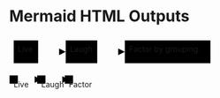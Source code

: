 # Mermaid HTML Outputs
<svg aria-roledescription="flowchart-v2" role="graphics-document document" viewBox="-8 -8 372.3000183105469 57.40000915527344" style="max-width: 372.3000183105469px;" xmlns:xlink="http://www.w3.org/1999/xlink" xmlns="http://www.w3.org/2000/svg" width="100%" id="mermaid-1688332811045"><style>#mermaid-1688332811045{font-family:"trebuchet ms",verdana,arial,sans-serif;font-size:16px;fill:#333;}#mermaid-1688332811045 .error-icon{fill:#552222;}#mermaid-1688332811045 .error-text{fill:#552222;stroke:#552222;}#mermaid-1688332811045 .edge-thickness-normal{stroke-width:2px;}#mermaid-1688332811045 .edge-thickness-thick{stroke-width:3.5px;}#mermaid-1688332811045 .edge-pattern-solid{stroke-dasharray:0;}#mermaid-1688332811045 .edge-pattern-dashed{stroke-dasharray:3;}#mermaid-1688332811045 .edge-pattern-dotted{stroke-dasharray:2;}#mermaid-1688332811045 .marker{fill:#333333;stroke:#333333;}#mermaid-1688332811045 .marker.cross{stroke:#333333;}#mermaid-1688332811045 svg{font-family:"trebuchet ms",verdana,arial,sans-serif;font-size:16px;}#mermaid-1688332811045 .label{font-family:"trebuchet ms",verdana,arial,sans-serif;color:#333;}#mermaid-1688332811045 .cluster-label text{fill:#333;}#mermaid-1688332811045 .cluster-label span,#mermaid-1688332811045 p{color:#333;}#mermaid-1688332811045 .label text,#mermaid-1688332811045 span,#mermaid-1688332811045 p{fill:#333;color:#333;}#mermaid-1688332811045 .node rect,#mermaid-1688332811045 .node circle,#mermaid-1688332811045 .node ellipse,#mermaid-1688332811045 .node polygon,#mermaid-1688332811045 .node path{fill:#ECECFF;stroke:#9370DB;stroke-width:1px;}#mermaid-1688332811045 .flowchart-label text{text-anchor:middle;}#mermaid-1688332811045 .node .label{text-align:center;}#mermaid-1688332811045 .node.clickable{cursor:pointer;}#mermaid-1688332811045 .arrowheadPath{fill:#333333;}#mermaid-1688332811045 .edgePath .path{stroke:#333333;stroke-width:2.0px;}#mermaid-1688332811045 .flowchart-link{stroke:#333333;fill:none;}#mermaid-1688332811045 .edgeLabel{background-color:#e8e8e8;text-align:center;}#mermaid-1688332811045 .edgeLabel rect{opacity:0.5;background-color:#e8e8e8;fill:#e8e8e8;}#mermaid-1688332811045 .labelBkg{background-color:rgba(232, 232, 232, 0.5);}#mermaid-1688332811045 .cluster rect{fill:#ffffde;stroke:#aaaa33;stroke-width:1px;}#mermaid-1688332811045 .cluster text{fill:#333;}#mermaid-1688332811045 .cluster span,#mermaid-1688332811045 p{color:#333;}#mermaid-1688332811045 div.mermaidTooltip{position:absolute;text-align:center;max-width:200px;padding:2px;font-family:"trebuchet ms",verdana,arial,sans-serif;font-size:12px;background:hsl(80, 100%, 96.2745098039%);border:1px solid #aaaa33;border-radius:2px;pointer-events:none;z-index:100;}#mermaid-1688332811045 .flowchartTitleText{text-anchor:middle;font-size:18px;fill:#333;}#mermaid-1688332811045 :root{--mermaid-font-family:"trebuchet ms",verdana,arial,sans-serif;}</style><g><marker orient="auto" markerHeight="12" markerWidth="12" markerUnits="userSpaceOnUse" refY="5" refX="10" viewBox="0 0 10 10" class="marker flowchart" id="flowchart-pointEnd"><path style="stroke-width: 1px; stroke-dasharray: 1px, 0px;" class="arrowMarkerPath" d="M 0 0 L 10 5 L 0 10 z"></path></marker><marker orient="auto" markerHeight="12" markerWidth="12" markerUnits="userSpaceOnUse" refY="5" refX="0" viewBox="0 0 10 10" class="marker flowchart" id="flowchart-pointStart"><path style="stroke-width: 1px; stroke-dasharray: 1px, 0px;" class="arrowMarkerPath" d="M 0 5 L 10 10 L 10 0 z"></path></marker><marker orient="auto" markerHeight="11" markerWidth="11" markerUnits="userSpaceOnUse" refY="5" refX="11" viewBox="0 0 10 10" class="marker flowchart" id="flowchart-circleEnd"><circle style="stroke-width: 1px; stroke-dasharray: 1px, 0px;" class="arrowMarkerPath" r="5" cy="5" cx="5"></circle></marker><marker orient="auto" markerHeight="11" markerWidth="11" markerUnits="userSpaceOnUse" refY="5" refX="-1" viewBox="0 0 10 10" class="marker flowchart" id="flowchart-circleStart"><circle style="stroke-width: 1px; stroke-dasharray: 1px, 0px;" class="arrowMarkerPath" r="5" cy="5" cx="5"></circle></marker><marker orient="auto" markerHeight="11" markerWidth="11" markerUnits="userSpaceOnUse" refY="5.2" refX="12" viewBox="0 0 11 11" class="marker cross flowchart" id="flowchart-crossEnd"><path style="stroke-width: 2px; stroke-dasharray: 1px, 0px;" class="arrowMarkerPath" d="M 1,1 l 9,9 M 10,1 l -9,9"></path></marker><marker orient="auto" markerHeight="11" markerWidth="11" markerUnits="userSpaceOnUse" refY="5.2" refX="-1" viewBox="0 0 11 11" class="marker cross flowchart" id="flowchart-crossStart"><path style="stroke-width: 2px; stroke-dasharray: 1px, 0px;" class="arrowMarkerPath" d="M 1,1 l 9,9 M 10,1 l -9,9"></path></marker><g class="root"><g class="clusters"></g><g class="edgePaths"><path marker-end="url(#flowchart-pointEnd)" style="fill:none;" class="edge-thickness-normal edge-pattern-solid flowchart-link LS-A LE-B" id="L-A-B-0" d="M44.23333740234375,20.70000457763672L48.400004069010414,20.70000457763672C52.566670735677086,20.70000457763672,60.900004069010414,20.70000457763672,69.23333740234375,20.70000457763672C77.56667073567708,20.70000457763672,85.90000406901042,20.70000457763672,90.06667073567708,20.70000457763672L94.23333740234375,20.70000457763672"></path><path marker-end="url(#flowchart-pointEnd)" style="fill:none;" class="edge-thickness-normal edge-pattern-solid flowchart-link LS-B LE-C" id="L-B-C-0" d="M151.2666778564453,20.70000457763672L155.43334452311197,20.70000457763672C159.60001118977866,20.70000457763672,167.93334452311197,20.70000457763672,176.2666778564453,20.70000457763672C184.60001118977866,20.70000457763672,192.93334452311197,20.70000457763672,197.10001118977866,20.70000457763672L201.2666778564453,20.70000457763672"></path></g><g class="edgeLabels"><g class="edgeLabel"><g transform="translate(0, 0)" class="label"><foreignObject height="0" width="0"><div xmlns="http://www.w3.org/1999/xhtml" style="display: inline-block; white-space: nowrap;"><span class="edgeLabel"></span></div></foreignObject></g></g><g class="edgeLabel"><g transform="translate(0, 0)" class="label"><foreignObject height="0" width="0"><div xmlns="http://www.w3.org/1999/xhtml" style="display: inline-block; white-space: nowrap;"><span class="edgeLabel"></span></div></foreignObject></g></g></g><g class="nodes"><g transform="translate(22.116668701171875, 20.70000457763672)" id="flowchart-A-20" class="node default default flowchart-label"><rect height="41.40000915527344" width="44.23333740234375" y="-20.70000457763672" x="-22.116668701171875" ry="0" rx="0" style="" class="basic label-container"></rect><g transform="translate(-14.616668701171875, -13.200004577636719)" style="" class="label"><rect></rect><foreignObject height="26.400009155273438" width="29.23333740234375"><div xmlns="http://www.w3.org/1999/xhtml" style="display: inline-block; white-space: nowrap;"><span class="nodeLabel">Live</span></div></foreignObject></g></g><g transform="translate(122.75000762939453, 20.70000457763672)" id="flowchart-B-21" class="node default default flowchart-label"><rect height="41.40000915527344" width="57.03334045410156" y="-20.70000457763672" x="-28.51667022705078" ry="0" rx="0" style="" class="basic label-container"></rect><g transform="translate(-21.01667022705078, -13.200004577636719)" style="" class="label"><rect></rect><foreignObject height="26.400009155273438" width="42.03334045410156"><div xmlns="http://www.w3.org/1999/xhtml" style="display: inline-block; white-space: nowrap;"><span class="nodeLabel">Laugh</span></div></foreignObject></g></g><g transform="translate(278.7833480834961, 20.70000457763672)" id="flowchart-C-23" class="node default default flowchart-label"><rect height="41.40000915527344" width="155.03334045410156" y="-20.70000457763672" x="-77.51667022705078" ry="0" rx="0" style="" class="basic label-container"></rect><g transform="translate(-70.01667022705078, -13.200004577636719)" style="" class="label"><rect></rect><foreignObject height="26.400009155273438" width="140.03334045410156"><div xmlns="http://www.w3.org/1999/xhtml" style="display: inline-block; white-space: nowrap;"><span class="nodeLabel">Factor by grouping.</span></div></foreignObject></g></g></g></g></g></svg>

<svg aria-roledescription="flowchart-v2" role="graphics-document document" viewBox="-8 -8 372 57" style="max-width: 372px;" xmlns:xlink="http://www.w3.org/1999/xlink" xmlns="http://www.w3.org/2000/svg" width="100%" id="mermaid-1688332811009"><style>#mermaid-1688332811009{font-family:"trebuchet ms",verdana,arial,sans-serif;font-size:16px;fill:#333;}#mermaid-1688332811009 .error-icon{fill:#552222;}#mermaid-1688332811009 .error-text{fill:#552222;stroke:#552222;}#mermaid-1688332811009 .edge-thickness-normal{stroke-width:2px;}#mermaid-1688332811009 .edge-thickness-thick{stroke-width:3.5px;}#mermaid-1688332811009 .edge-pattern-solid{stroke-dasharray:0;}#mermaid-1688332811009 .edge-pattern-dashed{stroke-dasharray:3;}#mermaid-1688332811009 .edge-pattern-dotted{stroke-dasharray:2;}#mermaid-1688332811009 .marker{fill:#333333;stroke:#333333;}#mermaid-1688332811009 .marker.cross{stroke:#333333;}#mermaid-1688332811009 svg{font-family:"trebuchet ms",verdana,arial,sans-serif;font-size:16px;}#mermaid-1688332811009 .label{font-family:"trebuchet ms",verdana,arial,sans-serif;color:#333;}#mermaid-1688332811009 .cluster-label text{fill:#333;}#mermaid-1688332811009 .cluster-label span,#mermaid-1688332811009 p{color:#333;}#mermaid-1688332811009 .label text,#mermaid-1688332811009 span,#mermaid-1688332811009 p{fill:#333;color:#333;}#mermaid-1688332811009 .node rect,#mermaid-1688332811009 .node circle,#mermaid-1688332811009 .node ellipse,#mermaid-1688332811009 .node polygon,#mermaid-1688332811009 .node path{fill:#ECECFF;stroke:#9370DB;stroke-width:1px;}#mermaid-1688332811009 .flowchart-label text{text-anchor:middle;}#mermaid-1688332811009 .node .label{text-align:center;}#mermaid-1688332811009 .node.clickable{cursor:pointer;}#mermaid-1688332811009 .arrowheadPath{fill:#333333;}#mermaid-1688332811009 .edgePath .path{stroke:#333333;stroke-width:2.0px;}#mermaid-1688332811009 .flowchart-link{stroke:#333333;fill:none;}#mermaid-1688332811009 .edgeLabel{background-color:#e8e8e8;text-align:center;}#mermaid-1688332811009 .edgeLabel rect{opacity:0.5;background-color:#e8e8e8;fill:#e8e8e8;}#mermaid-1688332811009 .labelBkg{background-color:rgba(232, 232, 232, 0.5);}#mermaid-1688332811009 .cluster rect{fill:#ffffde;stroke:#aaaa33;stroke-width:1px;}#mermaid-1688332811009 .cluster text{fill:#333;}#mermaid-1688332811009 .cluster span,#mermaid-1688332811009 p{color:#333;}#mermaid-1688332811009 div.mermaidTooltip{position:absolute;text-align:center;max-width:200px;padding:2px;font-family:"trebuchet ms",verdana,arial,sans-serif;font-size:12px;background:hsl(80, 100%, 96.2745098039%);border:1px solid #aaaa33;border-radius:2px;pointer-events:none;z-index:100;}#mermaid-1688332811009 .flowchartTitleText{text-anchor:middle;font-size:18px;fill:#333;}#mermaid-1688332811009 :root{--mermaid-font-family:"trebuchet ms",verdana,arial,sans-serif;}</style><g><marker orient="auto" markerHeight="12" markerWidth="12" markerUnits="userSpaceOnUse" refY="5" refX="10" viewBox="0 0 10 10" class="marker flowchart" id="flowchart-pointEnd"><path style="stroke-width: 1px; stroke-dasharray: 1px, 0px;" class="arrowMarkerPath" d="M 0 0 L 10 5 L 0 10 z"></path></marker><marker orient="auto" markerHeight="12" markerWidth="12" markerUnits="userSpaceOnUse" refY="5" refX="0" viewBox="0 0 10 10" class="marker flowchart" id="flowchart-pointStart"><path style="stroke-width: 1px; stroke-dasharray: 1px, 0px;" class="arrowMarkerPath" d="M 0 5 L 10 10 L 10 0 z"></path></marker><marker orient="auto" markerHeight="11" markerWidth="11" markerUnits="userSpaceOnUse" refY="5" refX="11" viewBox="0 0 10 10" class="marker flowchart" id="flowchart-circleEnd"><circle style="stroke-width: 1px; stroke-dasharray: 1px, 0px;" class="arrowMarkerPath" r="5" cy="5" cx="5"></circle></marker><marker orient="auto" markerHeight="11" markerWidth="11" markerUnits="userSpaceOnUse" refY="5" refX="-1" viewBox="0 0 10 10" class="marker flowchart" id="flowchart-circleStart"><circle style="stroke-width: 1px; stroke-dasharray: 1px, 0px;" class="arrowMarkerPath" r="5" cy="5" cx="5"></circle></marker><marker orient="auto" markerHeight="11" markerWidth="11" markerUnits="userSpaceOnUse" refY="5.2" refX="12" viewBox="0 0 11 11" class="marker cross flowchart" id="flowchart-crossEnd"><path style="stroke-width: 2px; stroke-dasharray: 1px, 0px;" class="arrowMarkerPath" d="M 1,1 l 9,9 M 10,1 l -9,9"></path></marker><marker orient="auto" markerHeight="11" markerWidth="11" markerUnits="userSpaceOnUse" refY="5.2" refX="-1" viewBox="0 0 11 11" class="marker cross flowchart" id="flowchart-crossStart"><path style="stroke-width: 2px; stroke-dasharray: 1px, 0px;" class="arrowMarkerPath" d="M 1,1 l 9,9 M 10,1 l -9,9"></path></marker><g class="root"><g class="clusters"></g><g class="edgePaths"><path marker-end="url(#flowchart-pointEnd)" style="fill:none;" class="edge-thickness-normal edge-pattern-solid flowchart-link LS-A LE-B" id="L-A-B-0" d="M0,0L4.166666666666667,0C8.333333333333334,0,16.666666666666668,0,25,0C33.333333333333336,0,41.666666666666664,0,45.833333333333336,0L50,0"></path><path marker-end="url(#flowchart-pointEnd)" style="fill:none;" class="edge-thickness-normal edge-pattern-solid flowchart-link LS-B LE-C" id="L-B-C-0" d="M50,0L54.166666666666664,0C58.333333333333336,0,66.66666666666667,0,75,0C83.33333333333333,0,91.66666666666667,0,95.83333333333333,0L100,0"></path></g><g class="edgeLabels"><g class="edgeLabel"><g transform="translate(0, 0)" class="label"><foreignObject height="370" width="370"><div xmlns="http://www.w3.org/1999/xhtml" style="display: inline-block; white-space: nowrap;"><span class="edgeLabel"></span></div></foreignObject></g></g><g class="edgeLabel"><g transform="translate(0, 0)" class="label"><foreignObject height="44" width="44"><div xmlns="http://www.w3.org/1999/xhtml" style="display: inline-block; white-space: nowrap;"><span class="edgeLabel"></span></div></foreignObject></g></g></g><g class="nodes"><g transform="translate(0, 0)" id="flowchart-A-8" class="node default flowchart-label"><rect height="15" width="15" y="-7.5" x="-7.5" ry="0" rx="0" style="" class="basic label-container"></rect><g transform="translate(0, 0)" style="" class="label"><rect></rect><foreignObject height="44" width="44"><div xmlns="http://www.w3.org/1999/xhtml" style="display: inline-block; white-space: nowrap;"><span class="nodeLabel">Live</span></div></foreignObject></g></g><g transform="translate(50, 0)" id="flowchart-B-9" class="node default default flowchart-label"><rect height="15" width="15" y="-7.5" x="-7.5" ry="0" rx="0" style="" class="basic label-container"></rect><g transform="translate(0, 0)" style="" class="label"><rect></rect><foreignObject height="44" width="44"><div xmlns="http://www.w3.org/1999/xhtml" style="display: inline-block; white-space: nowrap;"><span class="nodeLabel">Laugh</span></div></foreignObject></g></g><g transform="translate(100, 0)" id="flowchart-C-11" class="node default default flowchart-label"><rect height="15" width="15" y="-7.5" x="-7.5" ry="0" rx="0" style="" class="basic label-container"></rect><g transform="translate(0, 0)" style="" class="label"><rect></rect><foreignObject height="44" width="44"><div xmlns="http://www.w3.org/1999/xhtml" style="display: inline-block; white-space: nowrap;"><span class="nodeLabel">Factor by grouping.</span></div></foreignObject></g></g></g></g></g></svg>